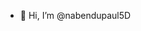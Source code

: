 - 👋 Hi, I’m @nabendupaul5D

<!---
nabendupaul5D/nabendupaul5D is a ✨ special ✨ repository because its `README.md` (this file) appears on your GitHub profile.
You can click the Preview link to take a look at your changes.
--->
